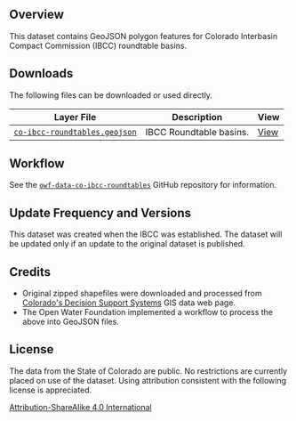 ## Overview ##

This dataset contains GeoJSON polygon features for Colorado Interbasin Compact Commission (IBCC) roundtable basins.

## Downloads ##

The following files can be downloaded or used directly.

| **Layer File** | **Description** | **View** |
| -- | -- | -- |
| [`co-ibcc-roundtables.geojson`](co-ibcc-roundtables.geojson) | IBCC Roundtable basins. | [View](https://gavinr.github.io/geojson-viewer/?url=https://data.openwaterfoundation.org/state/co/ibcc/roundtables/co-ibcc-roundtables.geojson) |

## Workflow ##

See the [`owf-data-co-ibcc-roundtables`](https://github.com/OpenWaterFoundation/owf-data-co-ibcc-roundtables)
GitHub repository for information.

## Update Frequency and Versions ##

This dataset was created when the IBCC was established.
The dataset will be updated only if an update to the original dataset is published.

## Credits ##

* Original zipped shapefiles were downloaded and processed from
[Colorado's Decision Support Systems](https://www.colorado.gov/pacific/cdss/gis-data-category) GIS data web page.
* The Open Water Foundation implemented a workflow to process the above into GeoJSON files.

## License ##

The data from the State of Colorado are public.
No restrictions are currently placed on use of the dataset.
Using attribution consistent with the following license is appreciated.

[Attribution-ShareAlike 4.0 International](https://creativecommons.org/licenses/by-sa/4.0/)
